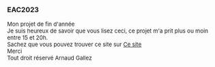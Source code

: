 <style>
h3
  {
  font-size: medium;
  }

p
  {
  font-size: small;
  }
  </style>
<h3>EAC2023</h3>
<p> Mon projet de fin d'année <br>
Je suis heureux de savoir que vous lisez ceci, ce projet m'a prit plus ou moin entre 15 et 20h. <br>
Sachez que vous pouvez trouver ce site sur <a href="https://arnaud.eacag.online">Ce site</a> <br>
Merci <br>
Tout droit réservé Arnaud Gallez
</p>
